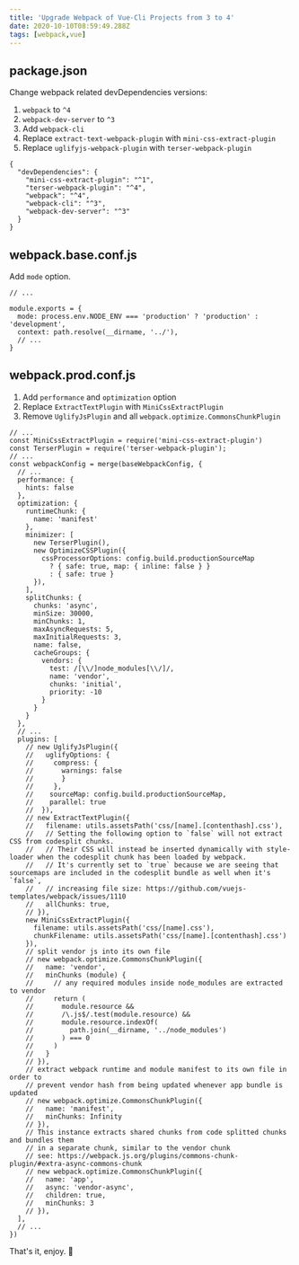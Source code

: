 ```yaml
---
title: 'Upgrade Webpack of Vue-Cli Projects from 3 to 4'
date: 2020-10-10T08:59:49.288Z
tags: [webpack,vue]
---
```


## package.json

Change webpack related devDependencies versions:

1. `webpack` to `^4`
1. `webpack-dev-server` to `^3`
1. Add `webpack-cli`
1. Replace `extract-text-webpack-plugin` with `mini-css-extract-plugin`
1. Replace `uglifyjs-webpack-plugin` with `terser-webpack-plugin`

```json{3-7}
{
  "devDependencies": { 
    "mini-css-extract-plugin": "^1",
    "terser-webpack-plugin": "^4",
    "webpack": "^4",
    "webpack-cli": "^3",
    "webpack-dev-server": "^3"
  }
}
```

## webpack.base.conf.js

Add `mode` option.

```javascript{4}
// ...

module.exports = {
  mode: process.env.NODE_ENV === 'production' ? 'production' : 'development',
  context: path.resolve(__dirname, '../'),
  // ...
}
```

## webpack.prod.conf.js

1. Add `performance` and `optimization` option
1. Replace `ExtractTextPlugin` with `MiniCssExtractPlugin`
1. Remove `UglifyJsPlugin` and all `webpack.optimize.CommonsChunkPlugin`

```javascript{2-3,7-38,58-61}
// ...
const MiniCssExtractPlugin = require('mini-css-extract-plugin')
const TerserPlugin = require('terser-webpack-plugin');
// ...
const webpackConfig = merge(baseWebpackConfig, {
  // ...
  performance: {
    hints: false
  },
  optimization: {
    runtimeChunk: {
      name: 'manifest'
    },
    minimizer: [
      new TerserPlugin(),
      new OptimizeCSSPlugin({
        cssProcessorOptions: config.build.productionSourceMap
          ? { safe: true, map: { inline: false } }
          : { safe: true }
      }),
    ],
    splitChunks: {
      chunks: 'async',
      minSize: 30000,
      minChunks: 1,
      maxAsyncRequests: 5,
      maxInitialRequests: 3,
      name: false,
      cacheGroups: {
        vendors: {
          test: /[\\/]node_modules[\\/]/,
          name: 'vendor',
          chunks: 'initial',
          priority: -10
        }
      }
    }
  },
  // ...
  plugins: [
    // new UglifyJsPlugin({
    //   uglifyOptions: {
    //     compress: {
    //       warnings: false
    //       }
    //     },
    //    sourceMap: config.build.productionSourceMap,
    //    parallel: true
    //  }),
    // new ExtractTextPlugin({
    //   filename: utils.assetsPath('css/[name].[contenthash].css'),
    //   // Setting the following option to `false` will not extract CSS from codesplit chunks.
    //   // Their CSS will instead be inserted dynamically with style-loader when the codesplit chunk has been loaded by webpack.
    //   // It's currently set to `true` because we are seeing that sourcemaps are included in the codesplit bundle as well when it's `false`,
    //   // increasing file size: https://github.com/vuejs-templates/webpack/issues/1110
    //   allChunks: true,
    // }),
    new MiniCssExtractPlugin({
      filename: utils.assetsPath('css/[name].css'),
      chunkFilename: utils.assetsPath('css/[name].[contenthash].css')
    }),
    // split vendor js into its own file
    // new webpack.optimize.CommonsChunkPlugin({
    //   name: 'vendor',
    //   minChunks (module) {
    //     // any required modules inside node_modules are extracted to vendor
    //     return (
    //       module.resource &&
    //       /\.js$/.test(module.resource) &&
    //       module.resource.indexOf(
    //         path.join(__dirname, '../node_modules')
    //       ) === 0
    //     )
    //   }
    // }),
    // extract webpack runtime and module manifest to its own file in order to
    // prevent vendor hash from being updated whenever app bundle is updated
    // new webpack.optimize.CommonsChunkPlugin({
    //   name: 'manifest',
    //   minChunks: Infinity
    // }),
    // This instance extracts shared chunks from code splitted chunks and bundles them
    // in a separate chunk, similar to the vendor chunk
    // see: https://webpack.js.org/plugins/commons-chunk-plugin/#extra-async-commons-chunk
    // new webpack.optimize.CommonsChunkPlugin({
    //   name: 'app',
    //   async: 'vendor-async',
    //   children: true,
    //   minChunks: 3
    // }),
  ],
  // ...
})
```

That's it, enjoy. 🎉
